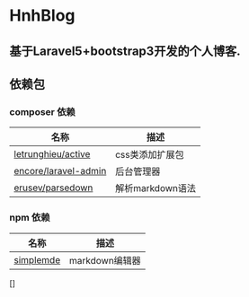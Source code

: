 # HnhBlog
## 基于Laravel5+bootstrap3开发的个人博客.


## 依赖包

### composer 依赖

 名称 | 描述
 ---|---
 [letrunghieu/active](https://github.com/letrunghieu/active) | css类添加扩展包
 [encore/laravel-admin](http://laravel-admin.org/) | 后台管理器
 [erusev/parsedown](https://packagist.org/packages/erusev/parsedown) | 解析markdown语法
  
### npm 依赖

名称 | 描述
 ---|---
 [simplemde](https://simplemde.com/) | markdown编辑器
 []